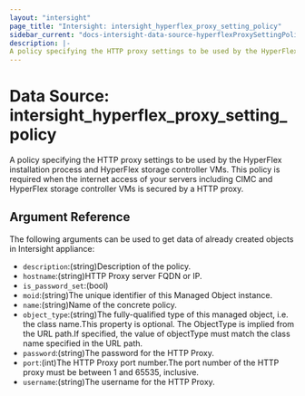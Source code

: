 ```yaml
---
layout: "intersight"
page_title: "Intersight: intersight_hyperflex_proxy_setting_policy"
sidebar_current: "docs-intersight-data-source-hyperflexProxySettingPolicy"
description: |-
A policy specifying the HTTP proxy settings to be used by the HyperFlex installation process and HyperFlex storage controller VMs. This policy is required when the internet access of your servers including CIMC and HyperFlex storage controller VMs is secured by a HTTP proxy.
---
```


# Data Source: intersight_hyperflex_proxy_setting_policy
A policy specifying the HTTP proxy settings to be used by the HyperFlex installation process and HyperFlex storage controller VMs. This policy is required when the internet access of your servers including CIMC and HyperFlex storage controller VMs is secured by a HTTP proxy.
## Argument Reference
The following arguments can be used to get data of already created objects in Intersight appliance:
* `description`:(string)Description of the policy.
* `hostname`:(string)HTTP Proxy server FQDN or IP.
* `is_password_set`:(bool)
* `moid`:(string)The unique identifier of this Managed Object instance.
* `name`:(string)Name of the concrete policy.
* `object_type`:(string)The fully-qualified type of this managed object, i.e. the class name.This property is optional. The ObjectType is implied from the URL path.If specified, the value of objectType must match the class name specified in the URL path.
* `password`:(string)The password for the HTTP Proxy.
* `port`:(int)The HTTP Proxy port number.The port number of the HTTP proxy must be between 1 and 65535, inclusive.
* `username`:(string)The username for the HTTP Proxy.
